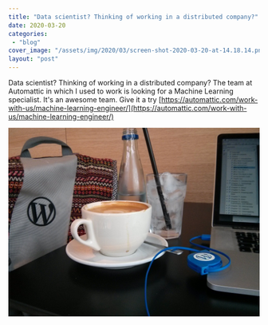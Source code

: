 ```yaml
---
title: "Data scientist? Thinking of working in a distributed company?"
date: 2020-03-20
categories: 
 - "blog"
cover_image: "/assets/img/2020/03/screen-shot-2020-03-20-at-14.18.14.png"
layout: "post"
---
```


Data scientist? Thinking of working in a distributed company? The team at Automattic in which I used to work is looking for a Machine Learning specialist. It's an awesome team. Give it a try [https://automattic.com/work-with-us/machine-learning-engineer/](https://automattic.com/work-with-us/machine-learning-engineer/) <br>

![](/assets/img/2020/03/unnamed.jpg)
